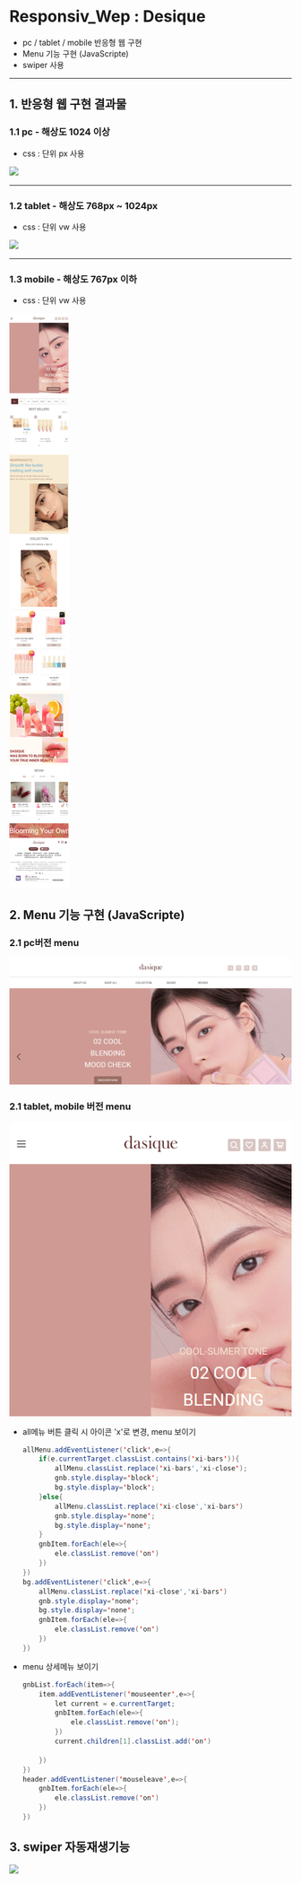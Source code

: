 # Responsiv_Wep : Desique
- pc / tablet / mobile 반응형 웹 구현
- Menu 기능 구현 (JavaScripte)
- swiper 사용

---
## 1. 반응형 웹 구현 결과물 
### 1.1 pc - 해상도 1024 이상
- css : 단위 px 사용

<img src='./images/md/pc_output.png'>

---
### 1.2 tablet - 해상도 768px ~ 1024px
- css : 단위 vw 사용

<img src='./images/md/tablet_output.png'>

---
### 1.3 mobile - 해상도 767px 이하
- css : 단위 vw 사용

<img src='./images/md/mobile_output.png'>


## 2. Menu 기능 구현 (JavaScripte)
### 2.1 pc버전 menu
<img src='./images/md/pc_menu_output.gif'>

### 2.1 tablet, mobile 버전 menu
<img src='./images/md/tablet_menu_output.gif'>

- all메뉴 버튼 클릭 시 아이콘 'x'로 변경, menu 보이기
    ```java
    allMenu.addEventListener('click',e=>{
        if(e.currentTarget.classList.contains('xi-bars')){
            allMenu.classList.replace('xi-bars','xi-close');
            gnb.style.display='block';
            bg.style.display='block';
        }else{
            allMenu.classList.replace('xi-close','xi-bars')
            gnb.style.display='none';
            bg.style.display='none';
        }
        gnbItem.forEach(ele=>{
            ele.classList.remove('on')
        })
    })
    bg.addEventListener('click',e=>{
        allMenu.classList.replace('xi-close','xi-bars')
        gnb.style.display='none';
        bg.style.display='none';
        gnbItem.forEach(ele=>{
            ele.classList.remove('on')
        })
    })
    ```


- menu 상세메뉴 보이기
    ```java
    gnbList.forEach(item=>{
        item.addEventListener('mouseenter',e=>{
            let current = e.currentTarget;
            gnbItem.forEach(ele=>{
                ele.classList.remove('on');
            })
            current.children[1].classList.add('on')
            
        })
    })
    header.addEventListener('mouseleave',e=>{
        gnbItem.forEach(ele=>{
            ele.classList.remove('on')
        })
    })
    ```

## 3. swiper 자동재생기능
<img src='./images/md/swiper_output.gif'>
